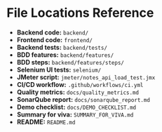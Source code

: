 # File Locations Reference

- **Backend code:** `backend/`
- **Frontend code:** `frontend/`
- **Backend tests:** `backend/tests/`
- **BDD features:** `backend/features/`
- **BDD steps:** `backend/features/steps/`
- **Selenium UI tests:** `selenium/`
- **JMeter script:** `jmeter/notes_api_load_test.jmx`
- **CI/CD workflow:** `.github/workflows/ci.yml`
- **Quality metrics:** `docs/quality_metrics.md`
- **SonarQube report:** `docs/sonarqube_report.md`
- **Demo checklist:** `docs/DEMO_CHECKLIST.md`
- **Summary for viva:** `SUMMARY_FOR_VIVA.md`
- **README:** `README.md`

